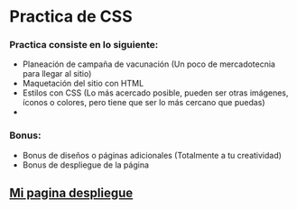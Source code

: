 # Practica de CSS
### Practica consiste en lo siguiente:
- Planeación de campaña de vacunación (Un poco de mercadotecnia para llegar al sitio)
- Maquetación del sitio con HTML
- Estilos con CSS (Lo más acercado posible, pueden ser otras imágenes, íconos o colores, pero tiene que ser lo más cercano que puedas)
-
### Bonus:
- Bonus de diseños o páginas adicionales (Totalmente a tu creatividad)
- Bonus de despliegue de la página 


## [Mi pagina despliegue](https://alexgeovanni.github.io/Launch-X-Practicas/Fron-end/css/index.html)

